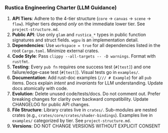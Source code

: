 ### Rustica Engineering Charter (LLM Guidance)

1.  **API Tiers**: Adhere to the 4-tier structure (`core` -> `canvas` -> `scene` -> `flow`). Higher tiers depend *only* on the immediate lower tier. See `project-structure.md`.
2.  **Public API**: Use only `glam` and `rustica_*` types in public function signatures and struct fields. `wgpu` is an implementation detail.
3.  **Dependencies**: Use `workspace = true` for all dependencies listed in the root `Cargo.toml`. Minimize external crates.
4.  **Code Style**: Pass `clippy --all-targets -- -D warnings`. Format with `rustfmt`.
5.  **Testing**: Every `pub fn` requires one success test (`#[test]`) and one failure/edge-case test (`#[test]`). Visual tests go in `examples/`.
6.  **Documentation**: Add rust-doc examples (`/// # Example`) for all `pub` items. Docs explain *intent* and *invariants* for LLM understanding. Update docs atomically with code.
7.  **Evolution**: Delete unused code/tests/docs. Do not comment out. Prefer breaking changes for clarity over backward compatibility. Update CHANGELOG for public API changes.
8.  **File Structure**: Library crates live in `crates/`. Sub-modules are nested crates (e.g., `crates/core/crates/shader-bindings`). Examples live in `examples/` categorized by tier. See `project-structure.md`.
9. **Versions**: DO NOT CHANGE VERSIONS WITHOUT EXPLICIT CONSENT